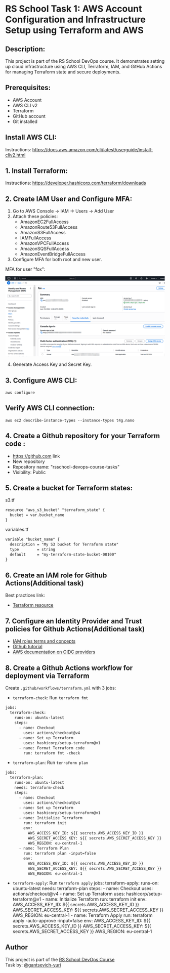 # RS School Task 1: AWS Account Configuration and Infrastructure Setup using Terraform and AWS

## Description:
This project is part of the RS School DevOps course. It demonstrates setting up cloud infrastructure using AWS CLI, Terraform, IAM, and GitHub Actions for managing Terraform state and secure deployments.

## Prerequisites:
- AWS Account
- AWS CLI v2
- Terraform
- GitHub account
- Git installed

## Install AWS CLI:
Instructions: https://docs.aws.amazon.com/cli/latest/userguide/install-cliv2.html

## 1. Install Terraform:
Instructions: https://developer.hashicorp.com/terraform/downloads

## 2. Create IAM User and Configure MFA:

1. Go to AWS Console → IAM → Users → Add User
2. Attach these policies:
    - AmazonEC2FullAccess
    - AmazonRoute53FullAccess
    - AmazonS3FullAccess
    - IAMFullAccess
    - AmazonVPCFullAccess
    - AmazonSQSFullAccess
    - AmazonEventBridgeFullAccess
3. Configure MFA for both root and new user.

MFA for user "fox":

![mfa_fox.png](mfa_fox.png)

4. Generate Access Key and Secret Key.

## 3. Configure AWS CLI:
```
aws configure
```

## Verify AWS CLI connection:
```
aws ec2 describe-instance-types --instance-types t4g.nano
```

## 4. Create a Github repository for your Terraform code :

- https://github.com link
- New repository
- Repository name: "rsschool-devops-course-tasks"
- Visibility: Public

## 5. Create a bucket for Terraform states:

s3.tf
```
resource "aws_s3_bucket" "terraform_state" {
  bucket = var.bucket_name
}
```

variables.tf
```
variable "bucket_name" {
  description = "My S3 bucket for Terraform state"
  type        = string
  default     = "my-terraform-state-bucket-00100"
}
```

## 6. Create an IAM role for Github Actions(Additional task)
Best practices link:
- [Terraform resource](https://registry.terraform.io/providers/hashicorp/aws/latest/docs/resources/iam_role)


## 7. Configure an Identity Provider and Trust policies for Github Actions(Additional task)
- [IAM roles terms and concepts](https://docs.aws.amazon.com/IAM/latest/UserGuide/id_roles.html#id_roles_terms-and-concepts)
- [Github tutorial](https://docs.github.com/en/actions/security-for-github-actions/security-hardening-your-deployments/configuring-openid-connect-in-amazon-web-services)
- [AWS documentation on OIDC providers](https://docs.aws.amazon.com/IAM/latest/UserGuide/id_roles_create_for-idp_oidc.html#idp_oidc_Create_GitHub)

## 8. Create a Github Actions workflow for deployment via Terraform
Create `.github/workflows/terraform.yml` with 3 jobs:

- `terraform-check`: Run `terraform fmt`
```
jobs:
  terraform-check:
    runs-on: ubuntu-latest
    steps:
      - name: Checkout 
        uses: actions/checkout@v4
      - name: Set up Terraform
        uses: hashicorp/setup-terraform@v1
      - name: Format Terraform code
        run: terraform fmt -check
```
- `terraform-plan`: Run `terraform plan`
```
jobs:
  terraform-plan:
    runs-on: ubuntu-latest
    needs: terraform-check
    steps:
      - name: Checkout 
        uses: actions/checkout@v4
      - name: Set up Terraform
        uses: hashicorp/setup-terraform@v1
      - name: Initialize Terraform
        run: terraform init
        env:
          AWS_ACCESS_KEY_ID: ${{ secrets.AWS_ACCESS_KEY_ID }}
          AWS_SECRET_ACCESS_KEY: ${{ secrets.AWS_SECRET_ACCESS_KEY }}
          AWS_REGION: eu-central-1
      - name: Terraform Plan
        run: terraform plan -input=false
        env:
          AWS_ACCESS_KEY_ID: ${{ secrets.AWS_ACCESS_KEY_ID }}
          AWS_SECRET_ACCESS_KEY: ${{ secrets.AWS_SECRET_ACCESS_KEY }}
          AWS_REGION: eu-central-1
```
- `terraform-apply`: Run `terraform apply`
jobs:
  terraform-apply:
    runs-on: ubuntu-latest
    needs: terraform-plan
    steps:
      - name: Checkout
        uses: actions/checkout@v4
      - name: Set up Terraform
        uses: hashicorp/setup-terraform@v1
      - name: Initialize Terraform
        run: terraform init
        env:
          AWS_ACCESS_KEY_ID: ${{ secrets.AWS_ACCESS_KEY_ID }}
          AWS_SECRET_ACCESS_KEY: ${{ secrets.AWS_SECRET_ACCESS_KEY }}
          AWS_REGION: eu-central-1
      - name: Terraform Apply
        run: terraform apply -auto-approve -input=false
        env:
          AWS_ACCESS_KEY_ID: ${{ secrets.AWS_ACCESS_KEY_ID }}
          AWS_SECRET_ACCESS_KEY: ${{ secrets.AWS_SECRET_ACCESS_KEY }}
          AWS_REGION: eu-central-1

## Author

This project is part of the [RS School DevOps Course](https://github.com/rolling-scopes-school/tasks/tree/master/devops)  
Task by: [@gantsevich-yuri](https://github.com/gantsevich-yuri)


